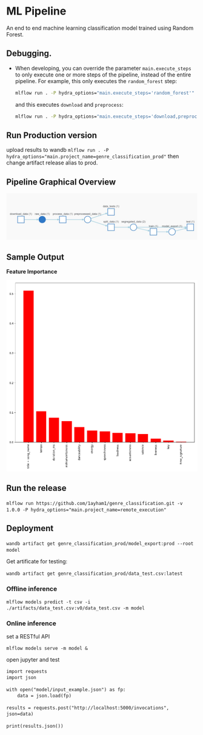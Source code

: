 
# ML Pipeline
An end to end machine learning classification model trained using Random Forest.

## Debugging.  
* When developing, you can override the parameter ``main.execute_steps`` to only execute one or
  more steps of the pipeline, instead of the entire pipeline. 
  For example, this only executes the ``random_forest`` step:
  ```bash
  mlflow run . -P hydra_options="main.execute_steps='random_forest'"
  ```
  and this executes ``download`` and ``preprocess``:
  ```bash
  mlflow run . -P hydra_options="main.execute_steps='download,preprocess'"
  ```

## Run Production version
upload results to wandb
`mlflow run . -P hydra_options="main.project_name=genre_classification_prod"`
then change artifact release alias to prod.

## Pipeline Graphical Overview
![graph](./images/graphical_view.JPG)

## Sample Output
**Feature Importance**

![features](./images/feature_importance_0_f1fd3194.png)

## Run the release

`mlflow run https://github.com/1ayham1/genre_classification.git -v 1.0.0 -P hydra_options="main.project_name=remote_execution" `

## Deployment
`wandb artifact get genre_classification_prod/model_export:prod --root model`

Get artificate for testing:

` wandb artifact get genre_classification_prod/data_test.csv:latest `

### Offline inference

```
mlflow models predict -t csv -i ./artifacts/data_test.csv:v0/data_test.csv -m model
```

### Online inference
set a RESTful API
```
mlflow models serve -m model &
```
open jupyter and test

```
import requests
import json

with open("model/input_example.json") as fp:
    data = json.load(fp)

results = requests.post("http://localhost:5000/invocations", json=data)

print(results.json())

```


